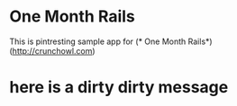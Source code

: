 # One Month Rails

This is pintresting sample app for
(* One Month Rails*)(http://crunchowl.com)

# here is a dirty dirty message 
